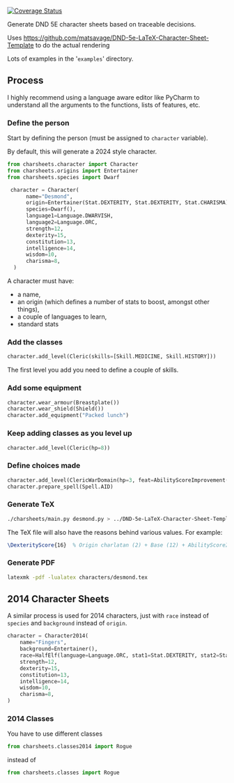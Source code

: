 [![Coverage Status](https://coveralls.io/repos/github/dwagon/charsheets/badge.svg)](https://coveralls.io/github/dwagon/charsheets)

Generate DND 5E character sheets based on traceable decisions.

Uses https://github.com/matsavage/DND-5e-LaTeX-Character-Sheet-Template to do the actual rendering

Lots of examples in the '`examples`' directory.

## Process
I highly recommend using a language aware editor like PyCharm to understand all the arguments to the functions,
lists of features, etc.

### Define the person
Start by defining the person (must be assigned to `character` variable).

By default, this will generate a 2024 style character.
``` python
from charsheets.character import Character
from charsheets.origins import Entertainer
from charsheets.species import Dwarf

 character = Character(
      name="Desmond",
      origin=Entertainer(Stat.DEXTERITY, Stat.DEXTERITY, Stat.CHARISMA),
      species=Dwarf(),
      language1=Language.DWARVISH,
      language2=Language.ORC,
      strength=12,
      dexterity=15,
      constitution=13,
      intelligence=14,
      wisdom=10,
      charisma=8,
  )
```

A character must have:
* a name,
* an origin (which defines a number of stats to boost, amongst other things),
* a couple of languages to learn,
* standard stats

### Add the classes
``` python
character.add_level(Cleric(skills=[Skill.MEDICINE, Skill.HISTORY]))
```

The first level you add you need to define a couple of skills.

### Add some equipment
``` python
character.wear_armour(Breastplate())
character.wear_shield(Shield())
character.add_equipment("Packed lunch")
```

### Keep adding classes as you level up
``` python
character.add_level(Cleric(hp=8))
```

### Define choices made
``` python
character.add_level(ClericWarDomain(hp=3, feat=AbilityScoreImprovement(Stat.STRENGTH, Stat.DEXTERITY)))
character.prepare_spell(Spell.AID)
```

### Generate TeX
```bash
./charsheets/main.py desmond.py > ../DND-5e-LaTeX-Character-Sheet-Template/characters/desmond.tex
```
The TeX file will also have the reasons behind various values. For example:
```  tex
\DexterityScore{16}  % Origin charlatan (2) + Base (12) + AbilityScoreImprovement (2)
```


### Generate PDF
```bash
latexmk -pdf -lualatex characters/desmond.tex
```

## 2014 Character Sheets
A similar process is used for 2014 characters, just with `race` instead of `species` and `background` instead of 
`origin`.

``` python
character = Character2014(
    name="Fingers",
    background=Entertainer(),
    race=HalfElf(language=Language.ORC, stat1=Stat.DEXTERITY, stat2=Stat.INTELLIGENCE, skill1=Skill.ACROBATICS, skill2=Skill.ATHLETICS),
    strength=12,
    dexterity=15,
    constitution=13,
    intelligence=14,
    wisdom=10,
    charisma=8,
)
```

### 2014 Classes
You have to use different classes
``` python
from charsheets.classes2014 import Rogue
```
instead of
```python
from charsheets.classes import Rogue
```